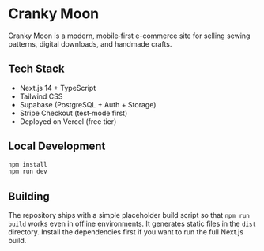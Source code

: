 # Cranky Moon

Cranky Moon is a modern, mobile‑first e-commerce site for selling sewing patterns, digital downloads, and handmade crafts.

## Tech Stack
- Next.js 14 + TypeScript
- Tailwind CSS
- Supabase (PostgreSQL + Auth + Storage)
- Stripe Checkout (test‑mode first)
- Deployed on Vercel (free tier)

## Local Development
```bash
npm install
npm run dev
```

## Building

The repository ships with a simple placeholder build script so that `npm run build`
works even in offline environments. It generates static files in the `dist`
directory. Install the dependencies first if you want to run the full Next.js
build.

